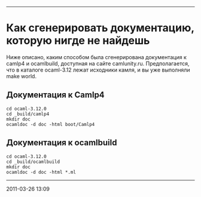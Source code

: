 * * * * *

# Как сгенерировать документацию, которую нигде не найдешь

Ниже описано, каким способом была сгенерирована документация к camlp4 и
ocamlbuild, доступная на сайте camlunity.ru. Предполагается, что в
каталоге ocaml-3.12 лежат исходники камля, и вы уже выполняли make
world.

## Документация к Camlp4

    cd ocaml-3.12.0
    cd _build/camlp4
    mkdir doc
    ocamldoc -d doc -html boot/Camlp4

## Документация к ocamlbuild

    cd ocaml-3.12.0
    cd _build/ocamlbuild
    mkdir doc
    ocamldoc -d doc -html *.ml

* * * * *

2011-03-26 13:09
